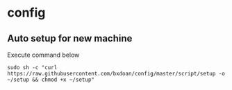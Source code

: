 # config

## Auto setup for new machine

Execute command below
```
sudo sh -c "curl https://raw.githubusercontent.com/bxdoan/config/master/script/setup -o ~/setup && chmod +x ~/setup"
```